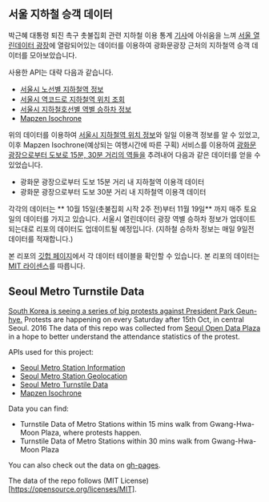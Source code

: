 ## 서울 지하철 승객 데이터

박근혜 대통령 퇴진 촉구 촛불집회 관련 지하철 이용 통계 [기사](http://www.huffingtonpost.kr/2016/11/13/story_n_12936242.html)에 아쉬움을 느껴 [서울 열린데이터 광장](http://data.seoul.go.kr/)에 열람되어있는 데이터를 이용하여 광화문광장 근처의 지하철역 승객 데이터를 모아보았습니다.

사용한 API는 대략 다음과 같습니다.

- [서울시 노선별 지하철역 정보](http://data.seoul.go.kr/openinf/sheetview.jsp?infId=OA-119)
- [서울시 역코드로 지하철역 위치 조회](http://data.seoul.go.kr/openinf/openapiview.jsp?infId=OA-118)
- [서울시 지하철호선별 역별 승하차 정보](http://data.seoul.go.kr/openinf/openapiview.jsp?infId=OA-12914)
- [Mapzen Isochrone](https://mapzen.com/documentation/mobility/explorer/overview/)

위의 데이터를 이용하여 [서울시 지하철역 위치 정보](https://gist.github.com/hanbyul-here/c1ecc399372220bff0642f696f383cf9)와 일일 이용객 정보를 알 수 있었고, 이후 Mapzen Isochrone(예상되는 여행시간에 따른 구획) 서비스를 이용하여 [광화문 광장으로부터 도보로 15분, 30분 거리의 역들을](https://mapzen.com/mobility/explorer/#/isochrones?bbox=126.92856788635252%2C37.553151554955924%2C127.02744483947754%2C37.59675599538423&isochrone_mode=pedestrian&pin=37.57497%2C126.977978) 추려내어 다음과 같은 데이터를 얻을 수 있었습니다.

- 광화문 광장으로부터 도보 15분 거리 내 지하철역 이용객 데이터
- 광화문 광장으로부터 도보 30분 거리 내 지하철역 이용객 데이터

각각의 데이터는 ** 10월 15일(촛불집회 시작 2주 전)부터 11월 19일** 까지 매주 토요일의 데이터를 가지고 있습니다. 서울시 열린데이터 광장 역별 승하차 정보가 업데이트되는대로 리포의 데이터도 업데이트될 예정입니다. (지하철 승하차 정보는 매일 9일전 데이터를 적재합니다.)

본 리포의 [깃헙 페이지](https://hanbyul-here.github.io/seoul-metro-turnstile-data/)에서 각 데이터 테이블을 확인할 수 있습니다.
본 리포의 데이터는 [MIT 라이센스](https://ko.wikipedia.org/wiki/MIT_%ED%97%88%EA%B0%80%EC%84%9C)를 따릅니다.

## Seoul Metro Turnstile Data

[South Korea is seeing a series of big protests against President Park Geun-hye.](http://www.nytimes.com/2016/11/26/world/asia/korea-park-geun-hye-protests.html?_r=0) Protests are happening on every Saturday after 15th Oct, in central Seoul. 2016 The data of this repo was collected from [Seoul Open Data Plaza](http://data.seoul.go.kr/) in a hope to better understand the attendance statistics of the protest.

APIs used for this project:

- [Seoul Metro Station Information](http://data.seoul.go.kr/openinf/sheetview.jsp?infId=OA-119)
- [Seoul Metro Station Geolocation](http://data.seoul.go.kr/openinf/openapiview.jsp?infId=OA-118)
- [Seoul Metro Turnstile Data](http://data.seoul.go.kr/openinf/openapiview.jsp?infId=OA-12914)
- [Mapzen Isochrone](https://mapzen.com/documentation/mobility/explorer/overview/)

Data you can find:

- Turnstile Data of Metro Stations within 15 mins walk from Gwang-Hwa-Moon Plaza, where protests happen.
- Turnstile Data of Metro Stations within 30 mins walk from Gwang-Hwa-Moon Plaza

You can also check out the data on [gh-pages](https://hanbyul-here/github.io/seoul-metro-turnstile-data).

The data of the repo follows (MIT License)[https://opensource.org/licenses/MIT].
